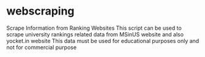 # webscraping
Scrape Information from Ranking Websites
This script can be used to scrape university rankings related data from MSinUS website and also yocket.in website
This data must be used for educational purposes only and not for commercial purpose
